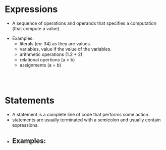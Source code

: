 # Expressions

- A sequence of operations and operands that specifies a computation (that compute a value).

* Examples:
  - literals (ex: 34) as they are values.
  - variables, value if the value of the variables.
  - arithmetic operations (1.2 + 2)
  - relational opertions (a > b)
  - assignments (a = b)

<br>
<br>

# Statements

- A statement is a complete line of code that performs some action.
- statements are usually terminated with a semicolon and usually contain expressions.

* Examples:
  -
